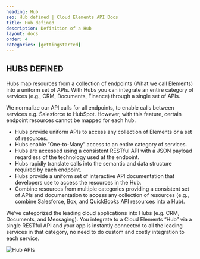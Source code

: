 ```yaml
---
heading: Hub
seo: Hub defined | Cloud Elements API Docs
title: Hub defined
description: Definition of a Hub
layout: docs
order: 4
categories: [gettingstarted]
---
```


## HUBS DEFINED

Hubs map resources from a collection of endpoints (What we call Elements) into a uniform set of APIs. With Hubs you can integrate an entire category of services (e.g., CRM, Documents, Finance) through a single set of APIs.

We normalize our API calls for all endpoints, to enable calls between services e.g. Salesforce to HubSpot. However, with this feature, certain endpoint resources cannot be mapped for each hub.

* Hubs provide uniform APIs to access any collection of Elements or a set of resources.
* Hubs enable “One-to-Many” access to an entire category of services.
* Hubs are accessed using a consistent RESTful API with a JSON payload regardless of the technology used at the endpoint.
* Hubs rapidly translate calls into the semantic and data structure required by each endpoint.
* Hubs provide a uniform set of interactive API documentation that developers use to access the resources in the Hub.
* Combine resources from multiple categories providing a consistent set of APIs and documentation to access any collection of resources (e.g., combine Salesforce, Box, and QuickBooks API resources into a Hub).

We’ve categorized the leading cloud applications into Hubs (e.g. CRM, Documents, and Messaging). You integrate to a Cloud Elements “Hub” via a single RESTful API and your app is instantly connected to all the leading services in that category, no need to do custom and costly integration to each service.

![Hub APIs](http://cloud-elements.com/wp-content/uploads/2014/10/APIDocsGuide2.png)
